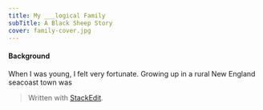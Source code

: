 ```yaml
---
title: My ___logical Family
subTitle: A Black Sheep Story
cover: family-cover.jpg
---
```

#### Background
When I was young, I felt very fortunate. Growing up in a rural New England seacoast town was 

> Written with [StackEdit](https://stackedit.io/).
<!--stackedit_data:
eyJoaXN0b3J5IjpbLTE4NTE0MDk5NDUsLTc1MDIxMzI5MywxMz
IwMTU0Mzg0LC0xMzk4MjMyMV19
-->